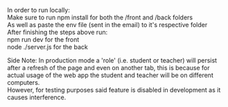 In order to run locally:  
Make sure to run npm install for both the /front and /back folders  
As well as paste the env file (sent in the email) to it's respective folder  
After finishing the steps above run:  
npm run dev for the front  
node ./server.js for the back  
  
Side Note:
In production mode a 'role' (i.e. student or teacher) will persist after a refresh of the page and even on another tab,
this is because for actual usage of the web app the student and teacher will be on different computers.  
However, for testing purposes said feature is disabled in development as it causes interference.
